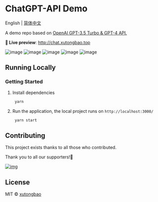 # ChatGPT-API Demo

English | [简体中文](./README.zh-CN.md)

A demo repo based on [OpenAI GPT-3.5 Turbo & GPT-4 API.](https://platform.openai.com/docs/guides/chat)

**🍿 Live preview**: http://chat.xutongbao.top

![image](http://static.xutongbao.top/img/m-github01.jpg)
![image](http://static.xutongbao.top/img/m-github02.jpg)
![image](http://static.xutongbao.top/img/m-github03.jpg)
![image](http://static.xutongbao.top/img/m-github04.jpg)
![image](http://static.xutongbao.top/img/m-github05.jpg)


## Running Locally

### Getting Started

1. Install dependencies
   ```bash
    yarn
   ```
3. Run the application, the local project runs on `http://localhost:3000/`
   ```bash
    yarn start
   ```


## Contributing

This project exists thanks to all those who contributed.

Thank you to all our supporters!🙏

[![img](http://static.xutongbao.top/img/xutongbao.jpg?time=20230409)](https://github.com/xutongbao/learn-chatgpt/graphs/contributors)

## License

MIT © [xutongbao](https://github.com/xutongbao/learn-chatgpt/blob/master/license)

